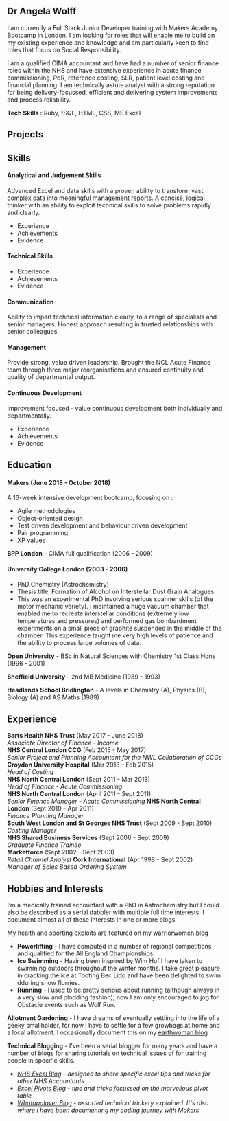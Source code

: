 ## Dr Angela Wolff

I am currently a Full Stack Junior Developer training with Makers Academy Bootcamp in London. I am looking for roles that will enable me to build on my existing experience and knowledge and am particularly keen to find roles that focus on Social Responsibility.

I am a qualified CIMA accountant and have had a number of senior finance roles within the NHS and have extensive experience in acute finance commissioning, PbR, reference costing, SLR, patient level costing and financial planning. I am technically astute analyst with a strong reputation for being delivery-focussed, efficient and delivering system improvements and process reliability. 

**Tech Skills :** Ruby, tSQL, HTML, CSS, MS Excel

## Projects

## Skills

#### Analytical and Judgement Skills

Advanced Excel and data skills with a proven ability to transform vast, complex data into meaningful management reports. A concise, logical thinker with an ability to exploit technical skills to solve problems rapidly and clearly.

- Experience
- Achievements
- Evidence

#### Technical Skills

- Experience
- Achievements
- Evidence

#### Communication

Ability to impart technical information clearly, to a range of specialists and senior managers. Honest approach resulting in trusted relationships with senior colleagues.

#### Management

Provide strong, value driven leadership. Brought the NCL Acute Finance team through three major reorganisations and ensured continuity and quality of departmental output.

#### Continuous Development

Improvement focused - value continuous development both individually and departmentally.

- Experience
- Achievements
- Evidence

## Education

#### Makers (June 2018 - October 2018)

A 16-week intensive development bootcamp, focusing on :

- Agile methodologies
- Object-oriented design
- Test driven development and behaviour driven development
- Pair programming
- XP values

**BPP London** - CIMA full qualification (2006 - 2009)

#### University College London (2003 - 2006)

- PhD Chemistry (Astrochemistry)
- Thesis title: Formation of Alcohol on Interstellar Dust Grain Analogues
- This was an experimental PhD involving serious spanner skills (of the motor mechanic variety). I maintained a huge vacuum chamber that enabled me to recreate interstellar conditions (extremely low temperatures and pressures) and performed gas bombardment experiments on a small piece of graphite suspended in the middle of the chamber. This experience taught me very high levels of patience and the ability to process large volumes of data.

**Open University** - BSc in Natural Sciences with Chemistry 1st Class Hons (1996 - 2001)

**Sheffield University** - 2nd MB Medicine (1989 - 1993)

**Headlands School Bridlington** - A levels in Chemistry (A), Physics (B), Biology (A) and AS Maths (1989)

## Experience

**Barts Health NHS Trust** (May 2017 - June 2018)    
*Associate Director of Finance - Income*  
**NHS Central London CCG** (Feb 2015 - May 2017)   
*Senior Project and Planning Accountant for the NWL Collaboration of CCGs*  
**Croydon University Hospital** (Mar 2013 - Feb 2015)   
*Head of Costing*  
**NHS North Central London** (Sept 2011 - Mar 2013)   
*Head of Finance - Acute Commissioning*  
**NHS North Central London** (April 2011 - Sept 2011)   
*Senior Finance Manager - Acute Commissioning* 
**NHS North Central London** (Sept 2010 - Apr 2011)   
*Finance Planning Manager*  
**South West London and St Georges NHS Trust** (Sept 2009 - Sept 2010)   
*Costing Manager*  
**NHS Shared Business Services** (Sept 2006 - Sept 2009)   
*Graduate Finance Trainee*  
**Marketforce** (Sept 2002 - Sept 2003)   
*Retail Channel Analyst* 
**Cork International** (Apr 1998 - Sept 2002)   
*Manager of Sales Based Ordering System* 

## Hobbies and Interests
I’m a medically trained accountant with a PhD in Astrochemistry but I could also be described as a serial dabbler with multiple full time interests.
I document almost all of these interests in one or more blogs.

My health and sporting exploits are featured on my [warriorwomen blog](http://warriorwomen.co.uk)
- **Powerlifting** - I have computed in a number of regional competitions and qualified for the All England Championships.
- **Ice Swimming** - Having been inspired by Wim Hof I have taken to swimming outdoors throughout the winter months. I take great pleasure in cracking the ice at Tooting Bec Lido and have been delighted to swim dduring snow flurries.
- **Running** - I used to be pretty serious about running (although always in a very slow and plodding fashion), now I am only encouraged to jog for Obstacle events such as Wolf Run.

**Allotment Gardening** - I have dreams of eventually settling into the life of a geeky smallholder, for now I have to settle for a few growbags at home and a local allotment. I occasionally document this on my [earthwoman blog](http://earthwoman.co.uk)

**Technical Blogging** - I've been a serial blogger for many years and have a number of blogs for sharing tutorials on technical issues of for training people in specific skills.

- *[NHS Excel Blog](http://nhsexcel.com) - designed to share specific excel tips and tricks for other NHS Accountants*
- *[Excel Pivots Blog](http://excelpivots.com) - tips and tricks focussed on the marvellous pivot table*
- *[Whatapalaver Blog](http://whatapalaver.co.uk) - assorted technical trickery explained. It's also where I have been documenting my coding journey with Makers*
